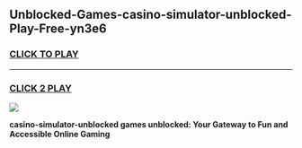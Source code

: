 
## Unblocked-Games-casino-simulator-unblocked-Play-Free-yn3e6
<h3>
<a href="https://premium76.site?title=casino-simulator-unblocked&ref=20M">CLICK TO PLAY</a></h3>
<hr>

<h3>
<a href="https://premium76.site?title=casino-simulator-unblocked&ref=20M">CLICK 2 PLAY</a>
  
</h3>

<a href="https://premium76.site?title=casino-simulator-unblocked&ref=19M"><img src="https://clearcache.store/games.png"></a>


**casino-simulator-unblocked games unblocked: Your Gateway to Fun and Accessible Online Gaming**
